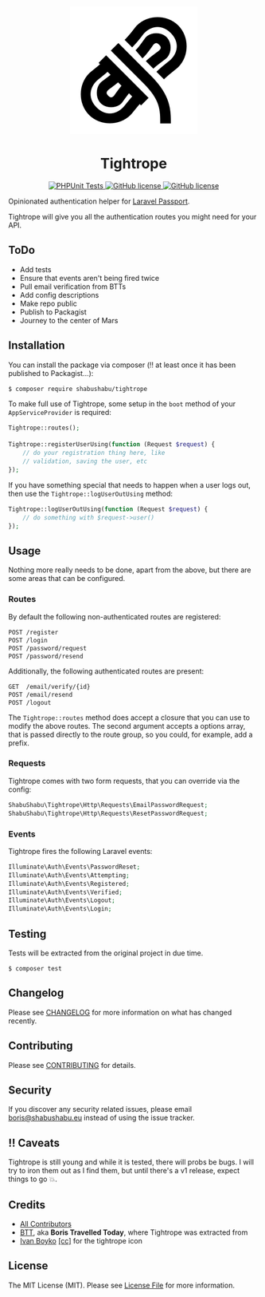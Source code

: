 <p align="center">
    <img alt="" src="https://github.com/ShabuShabu/Tightrope/blob/develop/tightrope.png"/>
</p>

<h1 align="center">Tightrope</h1>

<p align="center">
    <a href="https://github.com/ShabuShabu/Tightrope/actions?query=workflow%3A%22Run+PHPUnit+tests%22">
        <img alt="PHPUnit Tests" src="https://github.com/ShabuShabu/Tightrope/workflows/Run%20PHPUnit%20tests/badge.svg"/>
    </a>
    <a href="https://github.com/ShabuShabu/Tightrope/blob/develop/LICENSE.md">
        <img alt="GitHub license" src="https://img.shields.io/github/license/ShabuShabu/Tightrope">
    </a>
    <a href="https://github.com/ShabuShabu/Tightrope/tags">
        <img alt="GitHub license" src="https://img.shields.io/github/v/tag/ShabuShabu/Tightrope.svg?sort=semver">
    </a>
</p>


Opinionated authentication helper for [Laravel Passport](https://laravel.com/docs/7.x/passport).

Tightrope will give you all the authentication routes you might need for your API.

## ToDo

- Add tests
- Ensure that events aren't being fired twice
- Pull email verification from BTTs
- Add config descriptions
- Make repo public
- Publish to Packagist
- Journey to the center of Mars

## Installation

You can install the package via composer (:bangbang: at least once it has been published to Packagist...):

```
$ composer require shabushabu/tightrope
```

To make full use of Tightrope, some setup in the `boot` method of your `AppServiceProvider` is required:

```php
Tightrope::routes();

Tightrope::registerUserUsing(function (Request $request) {
    // do your registration thing here, like
    // validation, saving the user, etc
});
```

If you have something special that needs to happen when a user logs out, then use the `Tightrope::logUserOutUsing` method:

```php
Tightrope::logUserOutUsing(function (Request $request) {
    // do something with $request->user()
});
```

## Usage

Nothing more really needs to be done, apart from the above, but there are some areas that can be configured.

### Routes

By default the following non-authenticated routes are registered:

```
POST /register
POST /login
POST /password/request
POST /password/resend
```

Additionally, the following authenticated routes are present:

```
GET  /email/verify/{id}
POST /email/resend
POST /logout
```

The `Tightrope::routes` method does accept a closure that you can use to modify the above routes.
The second argument accepts a options array, that is passed directly to the route group, so you could, for example, add a prefix.

### Requests

Tightrope comes with two form requests, that you can override via the config:

```php
ShabuShabu\Tightrope\Http\Requests\EmailPasswordRequest;
ShabuShabu\Tightrope\Http\Requests\ResetPasswordRequest;
```

### Events

Tightrope fires the following Laravel events:

```php
Illuminate\Auth\Events\PasswordReset;
Illuminate\Auth\Events\Attempting;
Illuminate\Auth\Events\Registered;
Illuminate\Auth\Events\Verified;
Illuminate\Auth\Events\Logout;
Illuminate\Auth\Events\Login;
```

## Testing

Tests will be extracted from the original project in due time.

```
$ composer test
```

## Changelog

Please see [CHANGELOG](CHANGELOG.md) for more information on what has changed recently.

## Contributing

Please see [CONTRIBUTING](CONTRIBUTING.md) for details.

## Security

If you discover any security related issues, please email boris@shabushabu.eu instead of using the issue tracker.

## :bangbang: Caveats

Tightrope is still young and while it is tested, there will probs be bugs. I will try to iron them out as I find them, but until there's a v1 release, expect things to go :boom:.

## Credits

- [All Contributors](../../contributors)
- [BTT](https://boris.travelled.today), aka **Boris Travelled Today**, where Tightrope was extracted from
- [Ivan Boyko](https://www.iconfinder.com/visualpharm) [[cc]](https://creativecommons.org/licenses/by/3.0/) for the tightrope icon

## License

The MIT License (MIT). Please see [License File](LICENSE.md) for more information.
